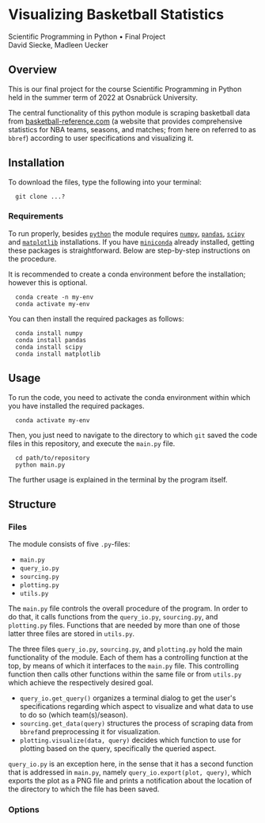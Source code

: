 # Visualizing Basketball Statistics
Scientific Programming in Python • Final Project<br>
David Siecke, Madleen Uecker

## Overview
This is our final project for the course Scientific Programming in Python held in the summer term of 2022 at Osnabrück University.

The central functionality of this python module is scraping basketball data from [basketball-reference.com](basketball-reference.com) (a website that provides comprehensive statistics for NBA teams, seasons, and matches; from here on referred to as `bbref`) according to user specifications and visualizing it.

## Installation
To download the files, type the following into your terminal:

```
  git clone ...?
```

### Requirements
To run properly, besides [`python`](https://www.python.org) the module requires [`numpy`](https://numpy.org), [`pandas`](https://pandas.pydata.org), [`scipy`](https://scipy.org) and [`matplotlib`](https://matplotlib.org) installations.
If you have [`miniconda`](https://docs.conda.io/en/latest/miniconda.html) already installed, getting these packages is straightforward. Below are step-by-step instructions on the procedure.

It is recommended to create a conda environment before the installation; however this is optional.
```
  conda create -n my-env
  conda activate my-env
```
You can then install the required packages as follows:
```
  conda install numpy
  conda install pandas
  conda install scipy
  conda install matplotlib
```
## Usage
To run the code, you need to activate the conda environment within which you have installed the required packages.
```
  conda activate my-env
```
Then, you just need to navigate to the directory to which `git` saved the code files in this repository, and execute the `main.py` file.

```
  cd path/to/repository
  python main.py
```
The further usage is explained in the terminal by the program itself.

## Structure
### Files
The module consists of five `.py`-files:
- `main.py`
- `query_io.py`
- `sourcing.py`
- `plotting.py`
- `utils.py`

The `main.py` file controls the overall procedure of the program. In order to do that, it calls functions from the `query_io.py`, `sourcing.py`, and `plotting.py` files. Functions that are needed by more than one of those latter three files are stored in `utils.py`.

The three files `query_io.py`, `sourcing.py`, and `plotting.py` hold the main functionality of the module. Each of them has a controlling function at the top, by means of which it interfaces to the `main.py` file. This controlling function then calls other functions within the same file or from `utils.py` which achieve the respectively desired goal.<br>
- `query_io.get_query()` organizes a terminal dialog to get the user's specifications regarding which aspect to visualize and what data to use to do so (which team(s)/season).
- `sourcing.get_data(query)` structures the process of scraping data from `bbref`and preprocessing it for visualization.
- `plotting.visualize(data, query)` decides which function to use for plotting based on the query, specifically the queried aspect.

`query_io.py` is an exception here, in the sense that it has a second function that is addressed in `main.py`, namely `query_io.export(plot, query)`, which exports the plot as a PNG file and prints a notification about the location of the directory to which the file has been saved.

### Options
